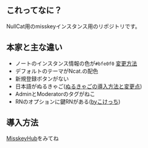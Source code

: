 ## これってなに？
NullCat用のmisskeyインスタンス用のリポジトリです。

## 本家と主な違い
- ノートのインスタンス情報の色が`#bfe0f0` [変更方法](https://github.com/nullnyat/nca10.net/blob/Ncat/explanation/instancecolor.md)
- デフォルトのテーマがNcat.の配色
- 新規登録ボタンがない
- 日本語がぬるきゃご([ぬるきゃごの導入方法と変更点](https://github.com/nullnyat/nca10.net/blob/Ncat/explanation/ncatlang.md))
- AdminとModeratorのタグがねこ
- RNのオプションに鍵RNがある([byこけっち](https://github.com/nullnyat/nca10.net/pull/13))

## 導入方法
[MisskeyHub](https://misskey-hub.net/docs/install.html)をみてね
